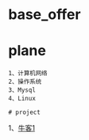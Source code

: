 <!--
 * @Author: Merlynr
 * @Date: 2022-03-17 16:53:40
 * @LastEditTime: 2022-03-17 17:19:31
 * @LastEditors: your name
 * @Description: 
 * @FilePath: \byYourself\README.md
 * 少年强，中国强！
-->
# base_offer

# plane

```
1、计算机网络
2、操作系统
3、Mysql
4、Linux

# project
```
1、[牛客1](https://www.nowcoder.com/discuss/203141?type=1)